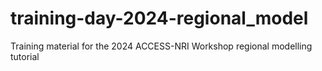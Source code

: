 # training-day-2024-regional_model
Training material for the 2024 ACCESS-NRI Workshop regional modelling tutorial 
